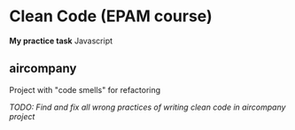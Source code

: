 # Clean Code (EPAM course)
**My practice task**
Javascript

## aircompany
Project with "code smells" for refactoring

*TODO: Find and fix all wrong practices of writing clean code in aircompany project*
